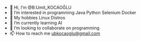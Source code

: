 - 👋 Hi, I’m @B:Umit_KOCAOĞLU
- 👀 I’m interested in programming Java Python Selenium Docker 
- 👀 My hobbies Linux Distros
- 🌱 I’m currently learning AI
- 💞️ I’m looking to collaborate on programming 
- 📫 How to reach me ubkocaoglu@gmail.com

<!---
bumitk/bumitk is a ✨ special ✨ repository because its `README.md` (this file) appears on your GitHub profile.
You can click the Preview link to take a look at your changes.
--->
